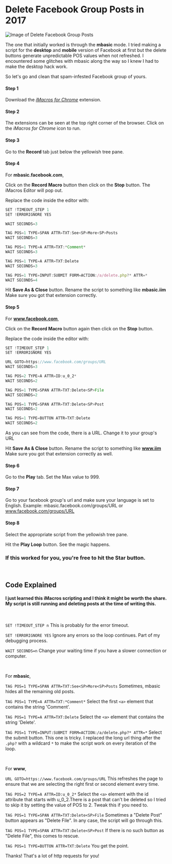 # Delete Facebook Group Posts in 2017

![Image of Delete Facebook Group Posts](https://raw.githubusercontent.com/cefjoeii/delete-fb-group-posts/master/delete-fb-group-posts.png)

The one that initially worked is through the **mbasic** mode. I tried making a script for the **desktop** and **mobile** version of Facebook at first but the delete buttons generate unpredictable POS values when not refreshed. I encountered some glitches with mbasic along the way so I knew I had to make the desktop hack work.

So let's go and clean that spam-infested Facebook group of yours.

#### Step 1
Download the  [_iMacros for Chrome_](https://chrome.google.com/webstore/detail/imacros-for-chrome/cplklnmnlbnpmjogncfgfijoopmnlemp?hl=en) extension.

#### Step 2
The extensions can be seen at the top right corner of the browser. Click on the _iMacros for Chrome_ icon to run.

#### Step 3
Go to the **Record** tab just below the yellowish tree pane.

#### Step 4
For **mbasic.facebook.com**,

Click on the **Record Macro** button then click on the **Stop** button. The iMacros Editor will pop out.

Replace the code inside the editor with:

```javascript
SET !TIMEOUT_STEP 1
SET !ERRORIGNORE YES

WAIT SECONDS=3

TAG POS=1 TYPE=SPAN ATTR=TXT:See<SP>More<SP>Posts
WAIT SECONDS=3

TAG POS=1 TYPE=A ATTR=TXT:*Comment*
WAIT SECONDS=3

TAG POS=1 TYPE=A ATTR=TXT:Delete
WAIT SECONDS=3

TAG POS=1 TYPE=INPUT:SUBMIT FORM=ACTION:/a/delete.php?* ATTR=*
WAIT SECONDS=4
```

Hit **Save As & Close** button. Rename the script to something like **mbasic.iim** Make sure you got that extension correctly.


#### Step 5
For **www.facebook.com**,

Click on the **Record Macro** button again then click on the **Stop** button.

Replace the code inside the editor with:

```javascript
SET !TIMEOUT_STEP 1
SET !ERRORIGNORE YES

URL GOTO=https://www.facebook.com/groups/URL
WAIT SECONDS=3

TAG POS=2 TYPE=A ATTR=ID:u_0_2*
WAIT SECONDS=2

TAG POS=1 TYPE=SPAN ATTR=TXT:Delete<SP>File
WAIT SECONDS=2

TAG POS=1 TYPE=SPAN ATTR=TXT:Delete<SP>Post
WAIT SECONDS=2

TAG POS=1 TYPE=BUTTON ATTR=TXT:Delete
WAIT SECONDS=2
```

As you can see from the code, there is a URL. Change it to your group's URL

Hit **Save As & Close** button. Rename the script to something like **www.iim** Make sure you got that extension correctly as well.

#### Step 6
Go to the **Play** tab. Set the Max value to 999.

#### Step 7
Go to your facebook group's url and make sure your language is set to English.
Example: mbasic.facebook.com/groups/URL or www.facebook.com/groups/URL

#### Step 8
Select the appropriate script from the yellowish tree pane.

Hit the **Play Loop** button. See the magic happens.

### If this worked for you, you're free to hit the Star button.

<br>

## Code Explained

#### I just learned this iMacros scripting and I think it might be worth the share. My script is still running and deleting posts at the time of writing this.

<br>

`SET !TIMEOUT_STEP n` This is probably for the error timeout.

`SET !ERRORIGNORE YES` Ignore any errors so the loop continues. Part of my debugging process.

`WAIT SECONDS=n` Change your waiting time if you have a slower connection or computer.

<br>

For **mbasic**,

`TAG POS=1 TYPE=SPAN ATTR=TXT:See<SP>More<SP>Posts` Sometimes, mbasic hides all the remaining old posts.

`TAG POS=1 TYPE=A ATTR=TXT:*Comment*` Select the first `<a>` element that contains the string 'Comment'.

`TAG POS=1 TYPE=A ATTR=TXT:Delete` Select the `<a>` element that contains the string 'Delete'.

`TAG POS=1 TYPE=INPUT:SUBMIT FORM=ACTION:/a/delete.php?* ATTR=*` Select the submit button. This one is tricky. I replaced the long url thing after the `.php?` with a wildcard `*` to make the script work on every iteration of the loop.

<br>

For **www**,

`URL GOTO=https://www.facebook.com/groups/URL` This refreshes the page to ensure that we are selecting the right first or second element every time.

`TAG POS=2 TYPE=A ATTR=ID:u_0_2*` Select the `<a>` element with the id attribute that starts with u_0_2.There is a post that can't be deleted so I tried to skip it by setting the value of POS to 2. Tweak this if you need to.

`TAG POS=1 TYPE=SPAN ATTR=TXT:Delete<SP>File` Sometimes a "Delete Post" button appears as "Delete File". In any case, the script will go through this.

`TAG POS=1 TYPE=SPAN ATTR=TXT:Delete<SP>Post` If there is no such button as "Delete File", this comes to rescue.

`TAG POS=1 TYPE=BUTTON ATTR=TXT:Delete` You get the point.

Thanks! That's a lot of http requests for you!
